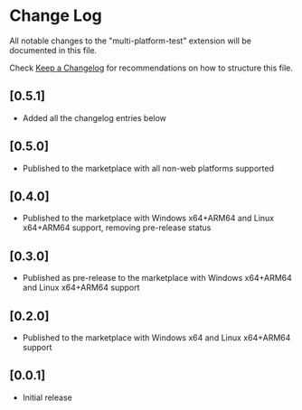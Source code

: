 # Change Log

All notable changes to the "multi-platform-test" extension will be documented in this file.

Check [Keep a Changelog](http://keepachangelog.com/) for recommendations on how to structure this file.

## [0.5.1]

- Added all the changelog entries below

## [0.5.0]

- Published to the marketplace with all non-web platforms supported

## [0.4.0]

- Published to the marketplace with Windows x64+ARM64 and Linux x64+ARM64 support, removing pre-release status

## [0.3.0]

- Published as pre-release to the marketplace with Windows x64+ARM64 and Linux x64+ARM64 support

## [0.2.0]

- Published to the marketplace with Windows x64 and Linux x64+ARM64 support

## [0.0.1]

- Initial release